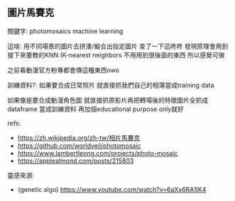 ## 圖片馬賽克

關鍵字: photomosaics machine learning

這啥:
用不同場景的圖片去拼湊/擬合出指定圖片
查了一下這咚咚
發現原理會用到接下來要教的KNN (K-nearest neighbors
不用用到很後面的東西
所以感覺可做

之前看動漫官方粉專都會傳這種東西owo

訓練資料?:
如果要合成日常照片
就直接抓我們自己的相簿當成training data

如果像是要合成動漫角色圖
就直接抓原影片再把轉場後的特徵圖片全抓成dataframe
當成訓練資料
再加個educational purpose only就好

refs:
- https://zh.wikipedia.org/zh-tw/相片馬賽克
- https://github.com/worldveil/photomosaic
- https://www.lambertleong.com/projects/photo-mosaic
- https://applealmond.com/posts/215803

靈感來源:
- (genetic algo) https://www.youtube.com/watch?v=6aXx6RA1IK4